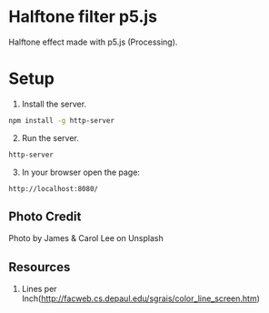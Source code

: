 # Halftone filter p5.js

Halftone effect made with p5.js (Processing).

# Setup

1. Install the server.

```bash
npm install -g http-server
```

2. Run the server.

```bash
http-server
```

3. In your browser open the page:
```
http://localhost:8080/
```

## Photo Credit
Photo by James & Carol Lee on Unsplash

## Resources

1. Lines per Inch(http://facweb.cs.depaul.edu/sgrais/color_line_screen.htm)

